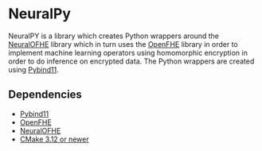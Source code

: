 # NeuralPy
NeuralPY is a library which creates Python wrappers around the [NeuralOFHE](https://github.com/LinusHenke99/NeuralOFHE)
library which in turn uses the [OpenFHE](https://github.com/openfheorg/openfhe-development) library in order to implement 
machine learning operators using homomorphic encryption in order to do inference on encrypted data. The Python wrappers
are created using [Pybind11](https://pybind11.readthedocs.io/en/stable/).

## Dependencies
- [Pybind11](https://github.com/pybind/pybind11)
- [OpenFHE](https://github.com/openfheorg/openfhe-development)
- [NeuralOFHE](https://github.com/openfheorg/openfhe-development)
- [CMake 3.12 or newer](https://cmake.org/)
